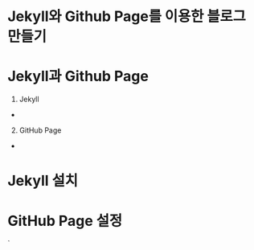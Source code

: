 # Jekyll와 Github Page를 이용한 블로그 만들기

# Jekyll과 Github Page
1. Jekyll
- ​
2. GitHub Page
- ​

# Jekyll 설치

# GitHub Page 설정

`